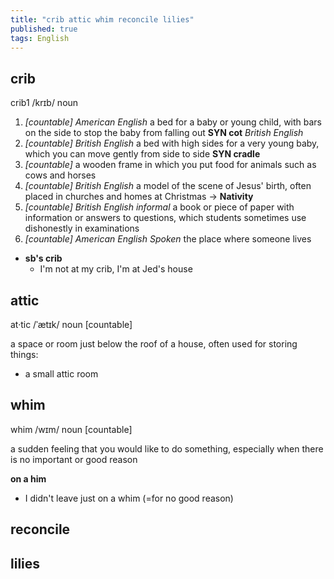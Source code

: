 ```yaml
---
title: "crib attic whim reconcile lilies"
published: true
tags: English
---
```


## crib

crib1 /krɪb/ noun

1. *[countable] American English* a bed for a baby or young child, with bars
   on the side to stop the baby from falling out **SYN cot** *British English*
2. *[countable] British English* a bed with high sides for a very young baby,
   which you can move gently from side to side **SYN cradle**
3. *[countable]* a wooden frame in which you put food for animals such as cows
   and horses
4. *[countable] British English* a model of the scene of Jesus' birth, often
   placed in churches and homes at Christmas -> **Nativity**
5. *[countable] British English informal* a book or piece of paper with
   information or answers to questions, which students sometimes use
   dishonestly in examinations
6. *[countable] American English Spoken* the place where someone lives
  - **sb's crib**
    - I'm not at my crib, I'm at Jed's house

## attic

at·tic /ˈætɪk/ noun [countable]

a space or room just below the roof of a house, often used for storing things:
  - a small attic room

## whim

whim /wɪm/ noun [countable]

a sudden feeling that you would like to do something, especially when there is
no important or good reason

**on a him**

- I didn't leave just on a whim (=for no good reason)


## reconcile

## lilies